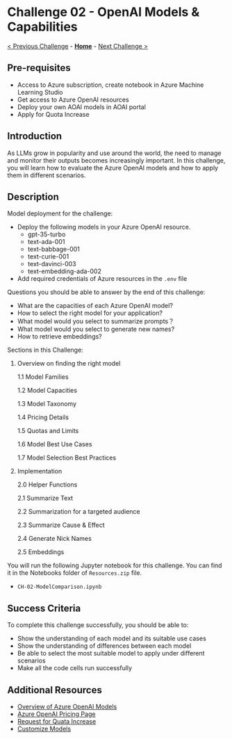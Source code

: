 # Challenge 02 - OpenAI Models & Capabilities

[< Previous Challenge](./Challenge-01.md) - **[Home](../README.md)** - [Next Challenge >](./Challenge-03.md)


## Pre-requisites

* Access to Azure subscription, create notebook in Azure Machine Learning Studio
* Get access to Azure OpenAI resources
* Deploy your own AOAI models in AOAI portal
* Apply for Quota Increase

## Introduction

As LLMs grow in popularity and use around the world, the need to manage and monitor their outputs becomes increasingly important. In this challenge, you will learn how to evaluate the Azure OpenAI models and how to apply them in different scenarios.

## Description
Model deployment for the challenge:
- Deploy the following models in your Azure OpenAI resource. 
  - gpt-35-turbo
  - text-ada-001
  - text-babbage-001
  - text-curie-001
  - text-davinci-003
  - text-embedding-ada-002
- Add required credentials of Azure resources in the ``.env`` file

Questions you should be able to answer by the end of this challenge:
- What are the capacities of each Azure OpenAI model?
- How to select the right model for your application?
- What model would you select to summarize prompts？
- What model would you select to generate new names?
- How to retrieve embeddings?

Sections in this Challenge:
1. Overview on finding the right model

    1.1 Model Families
    
    1.2 Model Capacities

    1.3 Model Taxonomy

    1.4 Pricing Details

    1.5 Quotas and Limits

    1.6 Model Best Use Cases

    1.7 Model Selection Best Practices
2. Implementation

    2.0 Helper Functions

    2.1 Summarize Text

    2.2 Summarization for a targeted audience

    2.3 Summarize Cause & Effect

    2.4 Generate Nick Names

    2.5 Embeddings

You will run the following Jupyter notebook for this challenge. You can find it in the Notebooks folder of `Resources.zip` file.

- `CH-02-ModelComparison.ipynb`

## Success Criteria

To complete this challenge successfully, you should be able to:
- Show the understanding of each model and its suitable use cases
- Show the understanding of differences between each model
- Be able to select the most suitable model to apply under different scenarios
- Make all the code cells run successfully

## Additional Resources

- [Overview of Azure OpenAI Models](https://learn.microsoft.com/en-us/azure/cognitive-services/openai/concepts/models)
- [Azure OpenAI Pricing Page](https://azure.microsoft.com/en-us/pricing/details/cognitive-services/openai-service/)
- [Request for Quata Increase](https://customervoice.microsoft.com/Pages/ResponsePage.aspx?id=v4j5cvGGr0GRqy180BHbR4xPXO648sJKt4GoXAed-0pURVJWRU4yRTMxRkszU0NXRFFTTEhaT1g1NyQlQCN0PWcu)
- [Customize Models](https://learn.microsoft.com/en-us/azure/cognitive-services/openai/how-to/fine-tuning?pivots=programming-language-studio)
